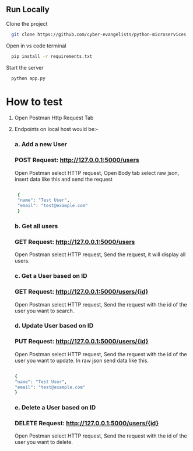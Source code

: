 
## Run Locally

Clone the project

```bash
  git clone https://github.com/cyber-evangelists/python-microservices
```

Open in vs code terminal

```bash
  pip install -r requirements.txt
```

Start the server

```bash
  python app.py
```

# How to test

1. Open Postman Http Request Tab

2. Endpoints on local host would be:-

    ###  a. Add a new User
    ###   POST Request: http://127.0.0.1:5000/users 
    Open Postman select HTTP request, Open Body tab select raw json, insert data like this and send the request
   ```bash

    {
    "name": "Test User",
    "email": "test@example.com"
    }
    ```
  
    ### b.  Get all users
    ###   GET Request: http://127.0.0.1:5000/users
    Open Postman select HTTP request, Send the request, it will display all users.

    ### c.  Get a User based on ID
    ###   GET Request: http://127.0.0.1:5000/users/{id}
    Open Postman select HTTP request, Send the request with the id of the user you want to search.
    
    
    ###  d. Update User based on ID
    ###   PUT Request: http://127.0.0.1:5000/users/{id} 
    Open Postman select HTTP request, Send the request with the id of the user you want to update.
    In raw json send data like this.
     ```bash

    {
    "name": "Test User",
    "email": "test@example.com"
    }
    ```
    ### e.  Delete a User based on ID
    ###   DELETE Request: http://127.0.0.1:5000/users/{id} 
    Open Postman select HTTP request, Send the request with the id of the user you want to delete.

